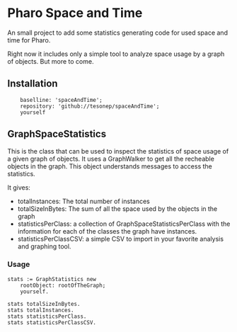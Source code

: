 # Pharo Space and Time
An small project to add some statistics generating code for used space and time for Pharo.

Right now it includes only a simple tool to analyze space usage by a graph of objects.
But more to come.

## Installation

```Metacello new
    baselline: 'spaceAndTime';
    repository: 'github://tesonep/spaceAndTime';
    yourself
```

## GraphSpaceStatistics

This is the class that can be used to inspect the statistics of space usage of a given graph of objects.
It uses a GraphWalker to get all the recheable objects in the graph. 
This object understands messages to access the statistics. 

It gives: 

- totalInstances: The total number of instances
- totalSizeInBytes: The sum of all the space used by the objects in the graph
- statisticsPerClass: a collection of GraphSpaceStatisticsPerClass with the information for each of the classes the graph have instances.
- statisticsPerClassCSV: a simple CSV to import in your favorite analysis and graphing tool.

### Usage

```
stats := GraphStatistics new
	rootObject: rootOfTheGraph;
	yourself.

stats totalSizeInBytes.
stats totalInstances.
stats statisticsPerClass.	
stats statisticsPerClassCSV.
```
